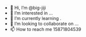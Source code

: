 - 👋 Hi, I’m @big-jiji
- 👀 I’m interested in ...
- 🌱 I’m currently learning .
- 💞️ I’m looking to collaborate on ...
- 📫 How to reach me  15871804539   

<!---2372808734
big-jiji/big-jiji is a ✨ special ✨ repository because its `README.md` (this file) appears on your GitHub profile.
You can click the Preview link to take a look at your changes.
--->

